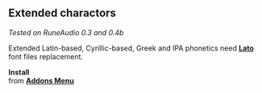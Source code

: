 Extended charactors
---
_Tested on RuneAudio 0.3 and 0.4b_

Extended Latin-based, Cyrillic-based, Greek and IPA phonetics need [**Lato**](http://www.latofonts.com/) font files replacement.  

**Install**  
from [**Addons Menu**](https://github.com/rern/RuneAudio_Addons)  
